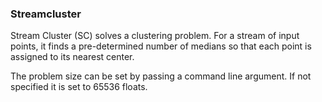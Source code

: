 ### Streamcluster
Stream Cluster (SC) solves a clustering problem.
For a stream of input points, it finds a pre-determined number
of medians so that each point is assigned to its nearest center.

The problem size can be set by passing a command line argument. If not specified it is set to 65536 floats.
